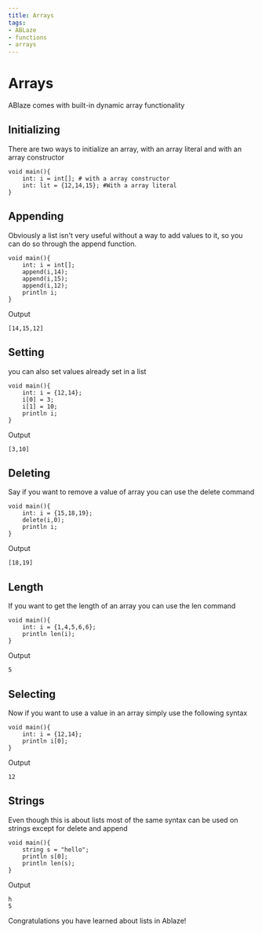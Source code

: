 ```yaml
---
title: Arrays
tags:
- ABLaze
- functions
- arrays
---
```

# Arrays
ABlaze comes with built-in dynamic array functionality 
## Initializing
There are two ways to initialize an array, with an array literal and with an array constructor
```
void main(){
    int: i = int[]; # with a array constructor
    int: lit = {12,14,15}; #With a array literal
}
```
## Appending
Obviously a list isn't very useful without a way to add values to it, so you can do so through the append function.
```
void main(){
    int: i = int[];
    append(i,14);
    append(i,15);
    append(i,12);
    println i;
}
```
Output
```
[14,15,12]
```

## Setting
you can also set values already set in a list
```
void main(){
    int: i = {12,14};
    i[0] = 3;
    i[1] = 10;
    println i;
}
```
Output
```
[3,10]
```

## Deleting
Say if you want to remove a value of array you can use the delete command
```
void main(){
    int: i = {15,18,19};
    delete(i,0);
    println i;
}
```
Output
```
[18,19]
```

## Length
If you want to get the length of an array you can use the len command
```
void main(){
    int: i = {1,4,5,6,6};
    println len(i);
}
```
Output
```
5
```

## Selecting
Now if you want to use a value in an array simply use the following syntax
```
void main(){
    int: i = {12,14};
    println i[0];
}
```
Output
```
12
```
## Strings 
Even though this is about lists most of the same syntax can be used on strings except for delete and append
```
void main(){
    string s = "hello";
    println s[0];
    println len(s);
}
```
Output
```
h
5
```

Congratulations you have learned about lists in Ablaze!
